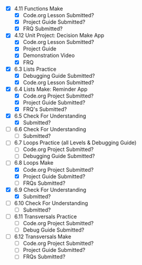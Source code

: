 - [x] 4.11 Functions Make
	- [x] Code.org Lesson Submitted?
	- [x] Project Guide Submitted?
	- [x] FRQ Submitted?
- [x] 4.12 Unit Project: Decision Make App
	- [x] Code.org Lesson Submitted?
	- [x] Project Guide
	- [x] Demonstration Video
	- [x] FRQ
- [x] 6.3 Lists Practice
	- [x] Debugging Guide Submitted?
	- [x] Code.org Lesson Submitted?
- [x] 6.4 Lists Make: Reminder App
	- [x] Code.org Project Submitted?
	- [x] Project Guide Submitted?
	- [x] FRQ's Submitted?
- [x] 6.5 Check For Understanding
	- [x] Submitted?
- [ ] 6.6 Check For Understanding
	- [ ] Submitted?
- [ ] 6.7 Loops Practice (all Levels & Debugging Guide)
	- [ ] Code.org Project Submitted?
	- [ ] Debugging Guide Submitted?
- [ ] 6.8 Loops Make
	- [x] Code.org Project Submitted?
	- [x] Project Guide Submitted?
	- [ ] FRQs Submitted?
- [x] 6.9 Check For Understanding
	- [x] Submitted?
- [ ] 6.10 Check For Understanding
	- [ ] Submitted?
- [ ] 6.11 Transversals Practice
	- [ ] Code.org Project Submitted?
	- [ ] Debug Guide Submitted?
- [ ] 6.12 Transversals Make
	- [ ] Code.org Project Submitted?
	- [ ] Project Guide Submitted?
	- [ ] FRQs Submitted?